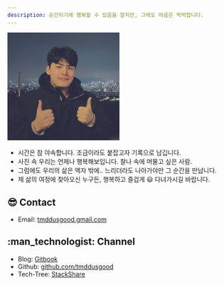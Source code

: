 ```yaml
---
description: 순간이기에 행복할 수 있음을 알지만, 그래도 마음은 먹먹합니다.
---
```


<img src=".gitbook/assets/Seungyeon_Kang.jpeg" width=50% height=50%/>

* 시간은 참 야속합니다. 조금이라도 붙잡고자 기록으로 남깁니다.
* 사진 속 우리는 언제나 행복해보입니다. 찰나 속에 머물고 싶은 사람.
* 그럼에도 우리의 삶은 액자 밖에.. 느리더라도 나아가야만 그 순간을 만납니다.
* 제 삶의 여정에 찾아오신 누구든, 행복하고 즐겁게 :smiley: 다녀가시길 바랍니다.

## :sunglasses: Contact
* Email: [tmddusgood.gmail.com](tmddusgood@gmail.com)

## :man\_technologist: Channel
* Blog: [Gitbook](https://seungyeon-kang.gitbook.io/yeons-log-frame)
* Github: [github.com/tmddusgood](https://github.com/tmddusgood)
* Tech-Tree: [StackShare](https://stackshare.io/tmddusgood/my-stack)